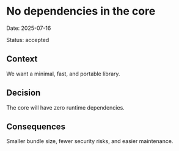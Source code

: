 
# No dependencies in the core

Date: 2025-07-16

Status: accepted

## Context
We want a minimal, fast, and portable library.

## Decision
The core will have zero runtime dependencies.

## Consequences
Smaller bundle size, fewer security risks, and easier maintenance.
